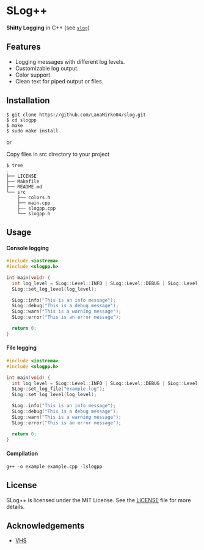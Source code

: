 # SLog++

**Shitty Logging** in C++ (see [`slog`](https://github.com/LanaMirko04/slog))

## Features

- Logging messages with different log levels.
- Customizable log output.
- Color support.
- Clean text for piped output or files.

## Installation

```shell
$ git clone https://github.com/LanaMirko04/slog.git
$ cd slogpp
$ make
$ sudo make install
```

or

Copy files in src directory to your project

```shell
$ tree
.
├── LICENSE
├── Makefile
├── README.md
└── src
    ├── colors.h
    ├── main.cpp
    ├── slogpp.cpp
    └── slogpp.h
```

## Usage
#### Console logging
```c
#include <iostrema>
#include <slogpp.h>

int main(void) {
  int log_level = SLog::Level::INFO | SLog::Level::DEBUG | SLog::Level::WARN | SLog::Level::ERROR;
  SLog::set_log_level(log_level);

  SLog::info("This is an info message");
  SLog::debug("This is a debug message");
  SLog::warn("This is a warning message");
  SLog::error("This is an error message");

  return 0;
}
```

#### File logging
```c
#include <iostrema>
#include <slogpp.h>

int main(void) {
  int log_level = SLog::Level::INFO | SLog::Level::DEBUG | SLog::Level::WARN | SLog::Level::ERROR;
  SLog::set_log_file("example.log");
  SLog::set_log_level(log_level);

  SLog::info("This is an info message");
  SLog::debug("This is a debug message");
  SLog::warn("This is a warning message");
  SLog::error("This is an error message");

  return 0;
}
```

#### Compilation
```shell
g++ -o example example.cpp -lslogpp
```

## License
SLog++ is licensed under the MIT License. See the [LICENSE](LICENSE) file for more details.

## Acknowledgements
- [VHS](https://github.com/charmbracelet/vhs)
